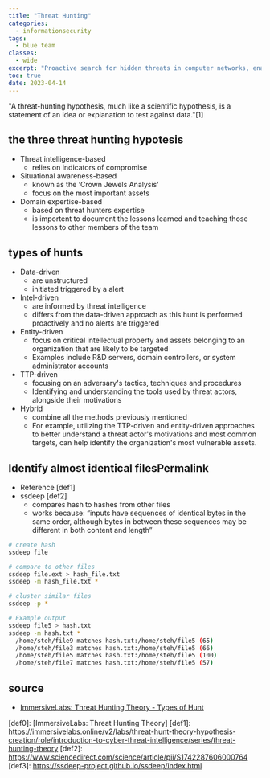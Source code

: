 ```yaml
---
title: "Threat Hunting"
categories: 
  - informationsecurity
tags:
  - blue team
classes: 
  - wide
excerpt: "Proactive search for hidden threats in computer networks, enabling early detection and prevention of potential security breaches."
toc: true
date: 2023-04-14
---
```

"A threat-hunting hypothesis, much like a scientific hypothesis, is a statement of an idea or explanation to test against data."[1]

## the three threat hunting hypotesis

* Threat intelligence-based
  * relies on indicators of compromise
* Situational awareness-based
  * known as the ‘Crown Jewels Analysis’
  * focus on the most important assets
* Domain expertise-based
  * based on threat hunters expertise
  * is importent to document the lessons learned and teaching those lessons to other members of the team

## types of hunts

* Data-driven
  * are unstructured
  * initiated triggered by a alert
* Intel-driven
  * are informed by threat intelligence
  * differs from the data-driven approach as this hunt is performed proactively and no alerts are triggered
* Entity-driven
  * focus on critical intellectual property and assets belonging to an organization that are likely to be targeted
  * Examples include R&D servers, domain controllers, or system administrator accounts
* TTP-driven
  * focusing on an adversary's tactics, techniques and procedures
  * Identifying and understanding the tools used by threat actors, alongside their motivations
* Hybrid
  * combine all the methods previously mentioned
  * For example, utilizing the TTP-driven and entity-driven approaches to better understand a threat actor's motivations and most common targets, can help identify the organization's most vulnerable assets.

## Identify almost identical filesPermalink

* Reference [def1]
* ssdeep [def2]
  * compares hash to hashes from other files
  * works because: “inputs have sequences of identical bytes in the same order, although bytes in between these sequences may be different in both content and length”

```bash
# create hash
ssdeep file

# compare to other files
ssdeep file.ext > hash_file.txt
ssdeep -m hash_file.txt *

# cluster similar files
ssdeep -p *

# Example output
ssdeep file5 > hash.txt
ssdeep -m hash.txt *
  /home/steh/file9 matches hash.txt:/home/steh/file5 (65)
  /home/steh/file3 matches hash.txt:/home/steh/file5 (66)
  /home/steh/file5 matches hash.txt:/home/steh/file5 (100)
  /home/steh/file7 matches hash.txt:/home/steh/file5 (57)
```

## source

* [ImmersiveLabs: Threat Hunting Theory - Types of Hunt](https://immersivelabs.online/v2/labs/threat-hunt-theory-types-of-hunt-bdb9f2af-b889-425f-a96c-9816ad3ae052/role/introduction-to-cyber-threat-intelligence/)

[def0]: [ImmersiveLabs: Threat Hunting Theory]
[def1]: <https://immersivelabs.online/v2/labs/threat-hunt-theory-hypothesis-creation/role/introduction-to-cyber-threat-intelligence/series/threat-hunting-theory>
[def2]: <https://www.sciencedirect.com/science/article/pii/S1742287606000764>
[def3]: <https://ssdeep-project.github.io/ssdeep/index.html>
